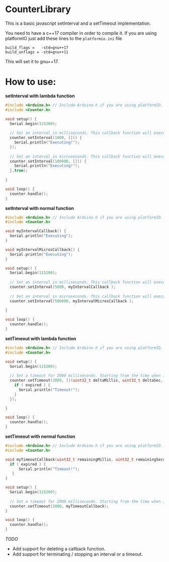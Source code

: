 # CounterLibrary
 This is a basic javascript setInterval and a setTimeout implementation.


You need to have a c++17 compiler in order to compile it.
If you are using platformIO just add these lines to the `platformio.ini` file


```
build_flags = 	-std=gnu++17
build_unflags = -std=gnu++11
```

This will set it to gnu++17.

# How to use:

**setInterval with lambda function**

```cpp
#include <Arduino.h> // Include Arduino.h if you are using platformIO.
#include <Counter.h>

void setup() {
  Serial.begin(115200);
  
  // Set an interval in milliseconds. This callback function will execute in every 1000 milliseconds.
  counter.setInterval(1000, []() {
    Serial.println("Executing!");
  });
  
  // Set an interval in microseconds. This callback function will execute in every 100000 microsecond.
  counter.setInterval(100000, []() {
    Serial.println("Executing!");
  },true);
  
}

void loop() {
  counter.handle();
}
```


**setInterval with normal function**

```cpp
#include <Arduino.h> // Include Arduino.h if you are using platformIO.
#include <Counter.h>

void myIntervalCallback() {
  Serial.println("Executing");
}

void myIntervalMicrosCallback() {
  Serial.println("Executing");
}

void setup() {
  Serial.begin(115200);
  
  // Set an interval in milliseconds. This callback function will execute in every 5000 milliseconds.
  counter.setInterval(5000, myIntervalCallback );
 
  // Set an interval in microseconds. This callback function will execute in every 500000 microseconds.
  counter.setInterval(500000, myIntervalMicrosCallback );
  
}

void loop() {
  counter.handle();
}
```


**setTimeout with lambda function**

```cpp
#include <Arduino.h> // Include Arduino.h if you are using platformIO.
#include <Counter.h>

void setup() {
  Serial.begin(115200);
  
  // Set a timeout for 2000 milliseconds. Starting from the time when it is registered.
  counter.setTimeout(2000, [](uint32_t deltaMillis, uint32_t deltaSec, boolean expired) {
    if ( expired ) {
      Serial.println("Timeout!");
    }
  });

}

void loop() {
  counter.handle();
}
```


**setTimeout with normal function**

```cpp
#include <Arduino.h> // Include Arduino.h if you are using platformIO.
#include <Counter.h>

void myTimeoutCallback(uint32_t remainingMillis, uint32_t remainingSeconds, boolean expired) {
  if ( expired ) {
      Serial.println("Timeout!");
   }
}

void setup() {
  Serial.begin(115200);
  
  // Set a timeout for 2000 milliseconds. Starting from the time when it is registered.
  counter.setTimeout(2000, myTimeoutCallback);
}

void loop() {
  counter.handle();
}
```

*TODO*
- Add support for deleting a callback function.
- Add support for terminating / stopping an interval or a timeout.
